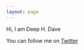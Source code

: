 ```yaml
---
layout: page
---
```


Hi, I am Deep H. Dave

You can follow me on [Twitter](https://twitter.com/deephdave)
